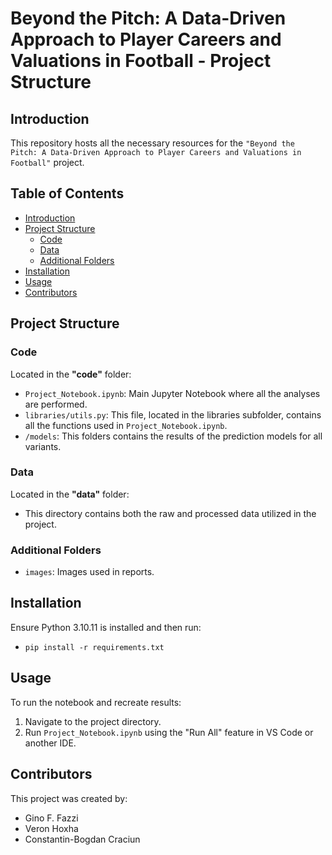 # Beyond the Pitch: A Data-Driven Approach to Player Careers and Valuations in Football - Project Structure

## Introduction
This repository hosts all the necessary resources for the ``"Beyond the Pitch: A Data-Driven Approach to Player Careers and Valuations in Football"`` project.

## Table of Contents
- [Introduction](#introduction)
- [Project Structure](#project-structure)
  - [Code](#code)
  - [Data](#data)
  - [Additional Folders](#additional-folders)
- [Installation](#installation)
- [Usage](#usage)
- [Contributors](#contributors)

## Project Structure

### Code
Located in the **"code"** folder:
- `Project_Notebook.ipynb`: Main Jupyter Notebook where all the analyses are performed.
- `libraries/utils.py`:  This file, located in the libraries subfolder, contains all the functions used in `Project_Notebook.ipynb`.
- `/models`:  This folders contains the results of the prediction models for all variants.

### Data
Located in the **"data"** folder:
- This directory contains both the raw and processed data utilized in the project.

### Additional Folders
- `images`: Images used in reports.

## Installation
Ensure Python 3.10.11 is installed and then run:
- `pip install -r requirements.txt`

## Usage
To run the notebook and recreate results:
1. Navigate to the project directory.
2. Run `Project_Notebook.ipynb` using the "Run All" feature in VS Code or another IDE.

## Contributors
This project was created by:
- Gino F. Fazzi
- Veron Hoxha
- Constantin-Bogdan Craciun